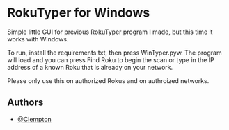 # RokuTyper for Windows

Simple little GUI for previous RokuTyper program I made, but this time it works with Windows.

To run, install the requirements.txt, then press WinTyper.pyw. The program will load and you can press Find Roku to begin the scan or type in the IP address of a known Roku that is already on your network.

Please only use this on authorized Rokus and on authroized networks.




## Authors

- [@Clempton](https://www.github.com/wsmaxcy)
